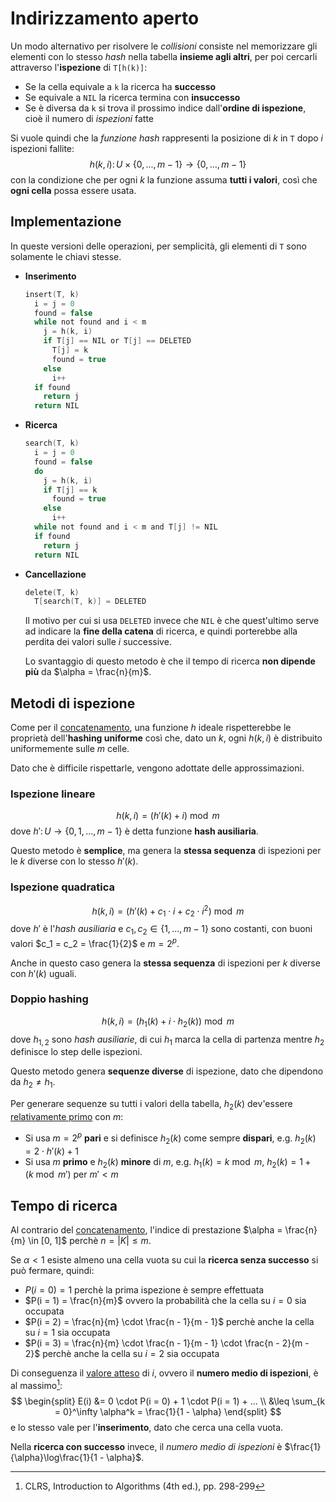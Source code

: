 # Indirizzamento aperto

Un modo alternativo per risolvere le _collisioni_ consiste nel memorizzare gli elementi con lo stesso _hash_ nella tabella **insieme agli altri**, per poi cercarli attraverso l'**ispezione** di `T[h(k)]`:
- Se la cella equivale a `k` la ricerca ha **successo**
- Se equivale a `NIL` la ricerca termina con **insuccesso**
- Se è diversa da `k` si trova il prossimo indice dall'**ordine di ispezione**, cioè il numero di _ispezioni_ fatte

Si vuole quindi che la _funzione hash_ rappresenti la posizione di $k$ in `T` dopo $i$ ispezioni fallite:
$$
h(k, i)\colon U \times \{0, ..., m-1\} \to \{0, ..., m-1\}
$$
con la condizione che per ogni $k$ la funzione assuma **tutti i valori**, così che **ogni cella** possa essere usata.

## Implementazione

In queste versioni delle operazioni, per semplicità, gli elementi di `T` sono solamente le chiavi stesse.

- **Inserimento**

	```c
	insert(T, k)
	  i = j = 0
	  found = false
	  while not found and i < m
	    j = h(k, i)
	    if T[j] == NIL or T[j] == DELETED
	      T[j] = k
	      found = true
	    else
	      i++
	  if found
	    return j
	  return NIL
	```

- **Ricerca**

	```c
	search(T, k)
	  i = j = 0
	  found = false
	  do
	    j = h(k, i)
	    if T[j] == k
	      found = true
	    else
	      i++
	  while not found and i < m and T[j] != NIL
	  if found
	    return j
	  return NIL
	```

- **Cancellazione**

	```c
	delete(T, k)
	  T[search(T, k)] = DELETED
	```

	Il motivo per cui si usa `DELETED` invece che `NIL` è che quest'ultimo serve ad indicare la **fine della catena** di ricerca, e quindi porterebbe alla perdita dei valori sulle $i$ successive.

	Lo svantaggio di questo metodo è che il tempo di ricerca **non dipende più** da $\alpha = \frac{n}{m}$.

## Metodi di ispezione

Come per il [concatenamento](../01/README.md#tempo-di-ricerca), una funzione $h$ ideale rispetterebbe le proprietà dell'**hashing uniforme** così che, dato un $k$, ogni $h(k, i)$ è distribuito uniformemente sulle $m$ celle.

Dato che è difficile rispettarle, vengono adottate delle approssimazioni.

### Ispezione lineare

$$
h(k, i) = (h'(k) + i) \bmod m
$$
dove $h'\colon U \to \{0, 1, ..., m-1\}$ è detta funzione **hash ausiliaria**.

Questo metodo è **semplice**, ma genera la **stessa sequenza** di ispezioni per le $k$ diverse con lo stesso $h'(k)$.

### Ispezione quadratica

$$
h(k, i) = (h'(k) + c_1 \cdot i + c_2 \cdot i^2) \bmod m
$$
dove $h'$ è l'_hash ausiliaria_ e $c_1, c_2 \in \{1, ..., m-1\}$ sono costanti, con buoni valori $c_1 = c_2 = \frac{1}{2}$ e $m = 2^p$.

Anche in questo caso genera la **stessa sequenza** di ispezioni per $k$ diverse con $h'(k)$ uguali.

### Doppio hashing

$$
h(k, i) = (h_1(k) + i \cdot h_2(k)) \bmod m
$$
dove $h_{1,2}$ sono _hash ausiliarie_, di cui $h_1$ marca la cella di partenza mentre $h_2$ definisce lo step delle ispezioni.

Questo metodo genera **sequenze diverse** di ispezione, dato che dipendono da $h_2 \neq h_1$.

Per generare sequenze su tutti i valori della tabella, $h_2(k)$ dev'essere [relativamente primo](../../../ct0434/08/README.md#massimo-comun-divisore) con $m$:
- Si usa $m = 2^p$ **pari** e si definisce $h_2(k)$ come sempre **dispari**, e.g. $h_2(k) = 2 \cdot h'(k) + 1$
- Si usa $m$ **primo** e $h_2(k)$ **minore** di $m$, e.g. $h_1(k) = k \bmod m$, $h_2(k) = 1 + (k \bmod m')$ per $m' < m$

## Tempo di ricerca

Al contrario del [concatenamento](../01/README.md#tempo-di-ricerca), l'indice di prestazione $\alpha = \frac{n}{m} \in [0, 1]$ perchè $n = |K| \leq m$.

Se $\alpha < 1$ esiste almeno una cella vuota su cui la **ricerca senza successo** si può fermare, quindi:
- $P(i = 0) = 1$ perchè la prima ispezione è sempre effettuata
- $P(i = 1) = \frac{n}{m}$ ovvero la probabilità che la cella su $i = 0$ sia occupata
- $P(i = 2) = \frac{n}{m} \cdot \frac{n - 1}{m - 1}$ perchè anche la cella su $i = 1$ sia occupata
- $P(i = 3) = \frac{n}{m} \cdot \frac{n - 1}{m - 1} \cdot \frac{n - 2}{m - 2}$ perchè anche la cella su $i = 2$ sia occupata

Di conseguenza il [valore atteso](../../../ct0111/03/README.md#valore-atteso) di $i$, ovvero il **numero medio di ispezioni**, è al massimo[^1]:
$$
\begin{split}
E(i) &= 0 \cdot P(i = 0) + 1 \cdot P(i = 1) + ... \\
&\leq \sum_{k = 0}^\infty \alpha^k = \frac{1}{1 - \alpha}
\end{split}
$$
e lo stesso vale per l'**inserimento**, dato che cerca una cella vuota.

Nella **ricerca con successo** invece, il _numero medio di ispezioni_ è $\frac{1}{\alpha}\log\frac{1}{1 - \alpha}$.

[^1]: CLRS, Introduction to Algorithms (4th ed.), pp. 298-299
